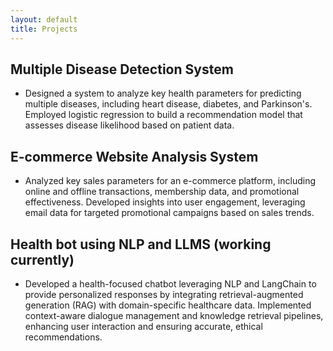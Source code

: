 ```yaml
---
layout: default
title: Projects
---
```

## Multiple Disease Detection System
- Designed a system to analyze key health parameters for predicting multiple diseases, including heart disease, diabetes, and Parkinson's. Employed logistic regression to build a recommendation model that assesses disease likelihood based on patient data.
## E-commerce Website Analysis System
- Analyzed key sales parameters for an e-commerce platform, including online and offline transactions, membership data, and promotional effectiveness. Developed insights into user engagement, leveraging email data for targeted promotional campaigns based on sales trends.
## Health bot using NLP and LLMS (working currently)
- Developed a health-focused chatbot leveraging NLP and LangChain to provide personalized responses by integrating retrieval-augmented generation (RAG) with domain-specific healthcare data. Implemented context-aware dialogue management and knowledge retrieval pipelines, enhancing user interaction and ensuring accurate, ethical recommendations.